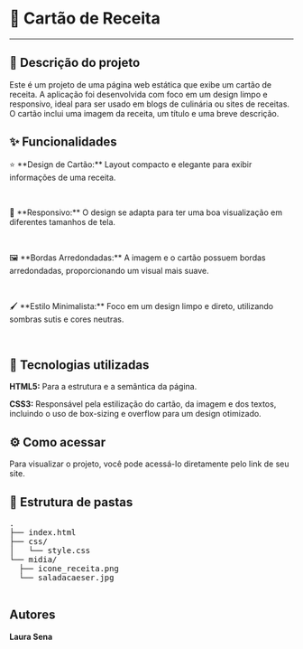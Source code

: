   <h1>🎨 Cartão de Receita</h1>
  <hr>

  <h2>📝 Descrição do projeto</h2>
  <p>Este é um projeto de uma página web estática que exibe um cartão de receita. A aplicação foi desenvolvida com foco em um design limpo e responsivo, ideal para ser usado em blogs de culinária ou sites de receitas. O cartão inclui uma imagem da receita, um título e uma breve descrição.</p>

  <h2>✨ Funcionalidades</h2>
  <p>⭐ **Design de Cartão:** Layout compacto e elegante para exibir informações de uma receita.</p>
  <br>
  <p>📱 **Responsivo:** O design se adapta para ter uma boa visualização em diferentes tamanhos de tela.</p>
  <br>
  <p>🖼️ **Bordas Arredondadas:** A imagem e o cartão possuem bordas arredondadas, proporcionando um visual mais suave.</p>
  <br>
  <p>🖌️ **Estilo Minimalista:** Foco em um design limpo e direto, utilizando sombras sutis e cores neutras.</p>
  <br>

  <h2>🚀 Tecnologias utilizadas</h2>
  <p><strong>HTML5:</strong> Para a estrutura e a semântica da página.</p>
  <p><strong>CSS3:</strong> Responsável pela estilização do cartão, da imagem e dos textos, incluindo o uso de box-sizing e overflow para um design otimizado.</p>

  <h2>⚙️ Como acessar</h2>
  <p>Para visualizar o projeto, você pode acessá-lo diretamente pelo link de seu site.</p>

  <h2>📁 Estrutura de pastas</h2>
  <pre>
.
├── index.html
├── css/
│   └── style.css
└── midia/
  ├── icone_receita.png
  └── saladacaeser.jpg
  </pre>

  <h2>Autores</h2>
  <p><strong>Laura Sena</strong></p>
